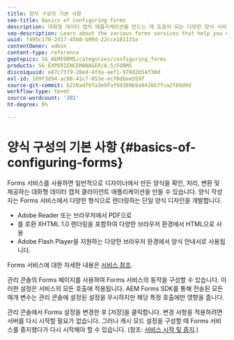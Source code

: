 ```yaml
---
title: 양식 구성의 기본 사항
seo-title: Basics of configuring forms
description: 대화형 데이터 캡처 애플리케이션을 만드는 데 도움이 되는 다양한 양식 서비스에 대해 알아봅니다.
seo-description: Learn about the various forms services that help you create interactive data capture applications.
uuid: f495c170-2d17-45b0-b09d-22cce101131e
contentOwner: admin
content-type: reference
geptopics: SG_AEMFORMS/categories/configuring_forms
products: SG_EXPERIENCEMANAGER/6.5/FORMS
discoiquuid: e87c7379-28ed-4fda-aef1-970d2b54f30d
exl-id: 169f3d94-ac00-41c7-853e-ecf0dbee559f
source-git-commit: b220adf6fa3e9faf94389b9a9416b7fca2f89d9d
workflow-type: tm+mt
source-wordcount: '201'
ht-degree: 0%

---
```


# 양식 구성의 기본 사항 {#basics-of-configuring-forms}

Forms 서비스를 사용하면 일반적으로 디자이너에서 만든 양식을 확인, 처리, 변환 및 제공하는 대화형 데이터 캡처 클라이언트 애플리케이션을 만들 수 있습니다. 양식 작성자는 Forms 서비스에서 다양한 형식으로 렌더링하는 단일 양식 디자인을 개발합니다.

* Adobe Reader 또는 브라우저에서 PDF으로
* 를 호환 XHTML 1.0 렌더링을 포함하여 다양한 브라우저 환경에서 HTML으로 사용
* Adobe Flash Player을 지원하는 다양한 브라우저 환경에서 양식 안내서로 사용됩니다.

Forms 서비스에 대한 자세한 내용은 [서비스 참조](https://www.adobe.com/go/learn_aemforms_services_63).

관리 콘솔의 Forms 페이지를 사용하여 Forms 서비스의 동작을 구성할 수 있습니다. 이러한 설정은 서비스의 모든 호출에 적용됩니다. AEM Forms SDK를 통해 전송된 모든 매개 변수는 관리 콘솔에 설정된 설정을 무시하지만 해당 특정 호출에만 영향을 줍니다.

관리 콘솔에서 Forms 설정을 변경한 후 [저장]을 클릭합니다. 변경 사항을 적용하려면 서버를 다시 시작할 필요가 없습니다. 그러나 캐시 모드 설정을 구성할 때 Forms 서비스를 중지했다가 다시 시작해야 할 수 있습니다. (참조: [서비스 시작 및 중지](/help/forms/using/admin-help/starting-stopping-services.md#starting-and-stopping-services).)
